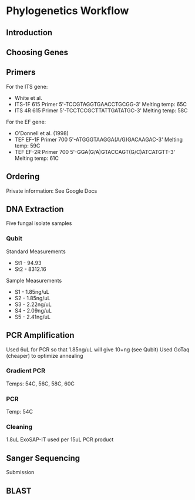 # Phylogenetics Workflow
## Introduction
## Choosing Genes
## Primers
For the ITS gene:
* White et al.
* ITS-1F 615 Primer 5'-TCCGTAGGTGAACCTGCGG-3' Melting temp: 65C
* ITS 4R 615 Primer 5'-TCCTCCGCTTATTGATATGC-3' Melting temp: 58C

For the EF gene:
* O’Donnell et al. (1998)
* TEF EF-1F Primer 700 5'-ATGGGTAAGGA(A/G)GACAAGAC-3' Melting temp: 59C
* TEF EF-2R Primer 700 5'-GGA(G/A)GTACCAGT(G/C)ATCATGTT-3' Melting temp: 61C
## Ordering
Private information: See Google Docs
## DNA Extraction
Five fungal isolate samples
### Qubit
Standard Measurements
* St1 - 94.93
* St2 - 8312.16

Sample Measurements
* S1 - 1.85ng/uL
* S2 - 1.85ng/uL
* S3 - 2.22ng/uL
* S4 - 2.09ng/uL
* S5 - 2.41ng/uL

## PCR Amplification
Used 6uL for PCR so that 1.85ng/uL will give 10+ng (see Qubit)
Used GoTaq (cheaper) to optimize annealing
### Gradient PCR
Temps: 54C, 56C, 58C, 60C
### PCR
Temp: 54C
### Cleaning
1.8uL ExoSAP-IT used per 15uL PCR product
## Sanger Sequencing
Submission
## BLAST
